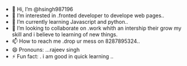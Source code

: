 - 👋 Hi, I’m @hsingh987196
- 👀 I’m interested in .fronted developer to develope web pages..
- 🌱 I’m currently learning Javascript and python..
- 💞️ I’m looking to collaborate on .work whith an intership their grow my skill and i believe to learning of new things.
- 📫 How to reach me .drop ur mess on 8287895324..
- 😄 Pronouns: ...rajeev singh
- ⚡ Fun fact: . i am good in quick learning ..

<!---
hsingh987196/hsingh987196 is a ✨ special ✨ repository because its `README.md` (this file) appears on your GitHub profile.
You can click the Preview link to take a look at your changes.
--->
